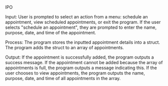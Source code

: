 IPO

Input: User is prompted to select an action from a menu: schedule an appointment, view scheduled appointments, or exit the program. 
If the user selects "schedule an appointment", they are prompted to enter the name, purpose, date, and time of the appointment.

Process: The program stores the inputted appointment details into a struct. The program adds the struct to an array of appointments.

Output: If the appointment is successfully added, the program outputs a success message. If the appointment cannot be added because
the array of appointments is full, the program outputs a message indicating this. If the user chooses to view appointments, the program 
outputs the name, purpose, date, and time of all appointments in the array.

